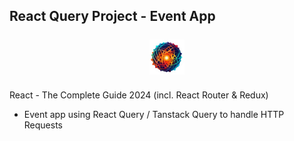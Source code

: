 ## React Query Project - Event App
<p align="center"><img style="width: 56px; height: 56px; margin: 7px 0; fill: #facc15;" src="public/events-logo.png" /></p>

React - The Complete Guide 2024 (incl. React Router & Redux)
- Event app using React Query / Tanstack Query to handle HTTP Requests